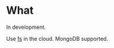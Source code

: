 # What

In development.

Use [fs] in the cloud. MongoDB supported.

[fs]: http://nodejs.org/api/fs.html
